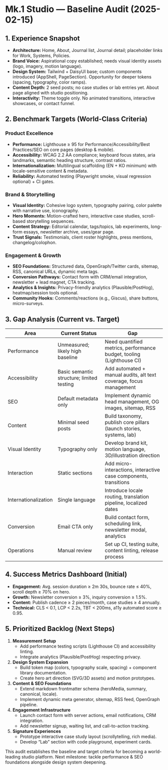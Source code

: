 # Mk.1 Studio — Baseline Audit (2025-02-15)

## 1. Experience Snapshot

- **Architecture:** Home, About, Journal list, Journal detail; placeholder links for Work, Systems, Policies.
- **Brand Voice:** Aspirational copy established; needs visual identity assets (logo, imagery, motion language).
- **Design System:** Tailwind + DaisyUI base; custom components introduced (AppShell, PageSection). Opportunity for deeper tokens (spacing, typography, color ramps).
- **Content Depth:** 2 seed posts; no case studies or lab entries yet. About page aligned with studio positioning.
- **Interactivity:** Theme toggle only. No animated transitions, interactive showcases, or contact funnel.

## 2. Benchmark Targets (World-Class Criteria)

### Product Excellence

- **Performance:** Lighthouse ≥ 95 for Performance/Accessibility/Best Practices/SEO on core pages (desktop & mobile).
- **Accessibility:** WCAG 2.2 AA compliance; keyboard focus states, aria landmarks, semantic heading structure, contrast ratios.
- **Internationalization:** Multilingual scaffolding (EN + KO minimum) with locale-sensitive content & metadata.
- **Reliability:** Automated testing (Playwright smoke, visual regression optional) + CI gates.

### Brand & Storytelling

- **Visual Identity:** Cohesive logo system, typography pairing, color palette with narrative use, iconography.
- **Hero Moments:** Motion-crafted hero, interactive case studies, scroll-based storytelling sequences.
- **Content Strategy:** Editorial calendar, tags/topics, lab experiments, long-form essays, newsletter archive, uses/gear page.
- **Trust Signals:** Testimonials, client roster highlights, press mentions, changelog/colophon.

### Engagement & Growth

- **SEO Foundations:** Structured data, OpenGraph/Twitter cards, sitemap, RSS, canonical URLs, dynamic meta tags.
- **Conversion Pathways:** Contact form with CRM/email integration, newsletter + lead magnet, CTA tracking.
- **Analytics & Insights:** Privacy-friendly analytics (Plausible/PostHog), heatmap/session tools optional.
- **Community Hooks:** Comments/reactions (e.g., Giscus), share buttons, micro-surveys.

## 3. Gap Analysis (Current vs. Target)

| Area                 | Current Status                            | Gap                                                                  |
| -------------------- | ----------------------------------------- | -------------------------------------------------------------------- |
| Performance          | Unmeasured; likely high baseline          | Need quantified metrics, performance budget, tooling (Lighthouse CI) |
| Accessibility        | Basic semantic structure; limited testing | Add automated + manual audits, alt text coverage, focus management   |
| SEO                  | Default metadata only                     | Implement dynamic head management, OG images, sitemap, RSS           |
| Content              | Minimal seed posts                        | Build taxonomy, publish core pillars (launch stories, systems, lab)  |
| Visual Identity      | Typography only                           | Develop brand kit, motion language, 3D/illustration direction        |
| Interaction          | Static sections                           | Add micro-interactions, interactive case components, transitions     |
| Internationalization | Single language                           | Introduce locale routing, translation pipeline, localized dates      |
| Conversion           | Email CTA only                            | Build contact form, scheduling link, newsletter modal, analytics     |
| Operations           | Manual review                             | Set up CI, testing suite, content linting, release process           |

## 4. Success Metrics Dashboard (Initial)

- **Engagement:** Avg. session duration ≥ 2m 30s, bounce rate ≤ 40%, scroll depth ≥ 70% on hero.
- **Growth:** Newsletter conversion ≥ 3%, inquiry conversion ≥ 1.5%.
- **Content:** Publish cadence ≥ 2 pieces/month, case studies ≥ 4 annually.
- **Technical:** CLS < 0.1, LCP < 2.2s, TBT < 200ms, a11y automated score ≥ 0.95.

## 5. Prioritized Backlog (Next Steps)

1. **Measurement Setup**
   - Add performance testing scripts (Lighthouse CI) and accessibility linting.
   - Integrate analytics (Plausible/PostHog) respecting privacy.
2. **Design System Expansion**
   - Build token map (colors, typography scale, spacing) + component library documentation.
   - Create hero art direction (SVG/3D assets) and motion prototypes.
3. **Content & SEO Foundations**
   - Extend markdown frontmatter schema (heroMedia, summary, canonical, locale).
   - Implement dynamic meta generator, sitemap, RSS feed, OpenGraph pipeline.
4. **Engagement Infrastructure**
   - Launch contact form with server actions, email notifications, CRM integration.
   - Add newsletter signup, waiting list, and call-to-action tracking.
5. **Signature Experiences**
   - Prototype interactive case study layout (scrollytelling, rich media).
   - Develop “Lab” section with code playground, experiment cards.

This audit establishes the baseline and target criteria for becoming a world-leading studio platform. Next milestone: tackle performance & SEO foundations alongside design system deepening.
